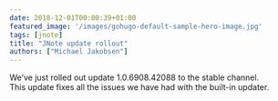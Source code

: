 ```yaml
---
date: 2018-12-01T00:00:39+01:00
featured_image: '/images/gohugo-default-sample-hero-image.jpg'
tags: [jnote]
title: "JNote update rollout"
authors: ["Michael Jakobsen"]
---
```


We’ve just rolled out update 1.0.6908.42088 to the stable channel.  
This update fixes all the issues we have had with the built-in updater.